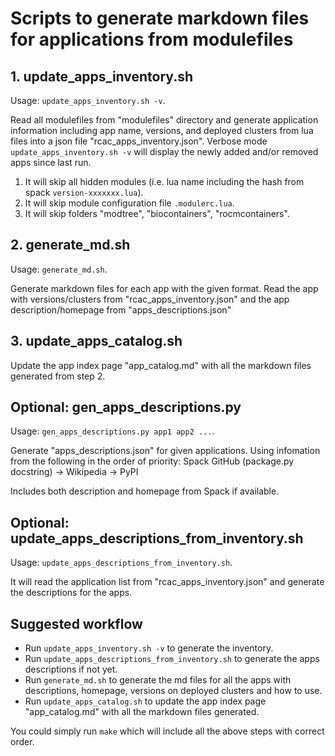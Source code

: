 # Scripts to generate markdown files for applications from modulefiles

## 1. update_apps_inventory.sh
Usage: `update_apps_inventory.sh -v`.

Read all modulefiles from "modulefiles" directory and generate application information including app name, versions, and deployed clusters from lua files into a json file "rcac_apps_inventory.json". Verbose mode `update_apps_inventory.sh -v` will display the newly added and/or removed apps since last run. 
1) It will skip all hidden modules (i.e. lua name including the hash from spack `version-xxxxxxx.lua`).
2) It will skip module configuration file `.modulerc.lua`.
3) It will skip folders "modtree", "biocontainers", "rocmcontainers".

## 2. generate_md.sh
Usage: `generate_md.sh`.

Generate markdown files for each app with the given format. Read the app with versions/clusters from "rcac_apps_inventory.json" and the app description/homepage from "apps_descriptions.json"

## 3. update_apps_catalog.sh
Update the app index page "app_catalog.md" with all the markdown files generated from step 2.

## Optional: gen_apps_descriptions.py
Usage: `gen_apps_descriptions.py app1 app2 ...`.

Generate "apps_descriptions.json" for given applications. Using infomation from the following in the order of priority: Spack GitHub (package.py docstring) -> Wikipedia -> PyPI

Includes both description and homepage from Spack if available.

## Optional: update_apps_descriptions_from_inventory.sh
Usage: `update_apps_descriptions_from_inventory.sh`.

It will read the application list from "rcac_apps_inventory.json" and generate the descriptions for the apps.

## Suggested workflow
- Run `update_apps_inventory.sh -v` to generate the inventory.
- Run `update_apps_descriptions_from_inventory.sh` to generate the apps descriptions if not yet.
- Run `generate_md.sh` to generate the md files for all the apps with descriptions, homepage, versions on deployed clusters and how to use.
- Run `update_apps_catalog.sh` to update the app index page "app_catalog.md" with all the markdown files generated.

You could simply run `make` which will include all the above steps with correct order.